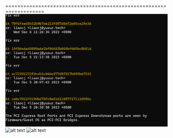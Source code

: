 ===================================================================
![alt text](../../medias/test_image.png)
![alt text](../../../../medias/images_0/test_image.png)
![alt text](../../../../medias/images_0/test_image-1.png)
